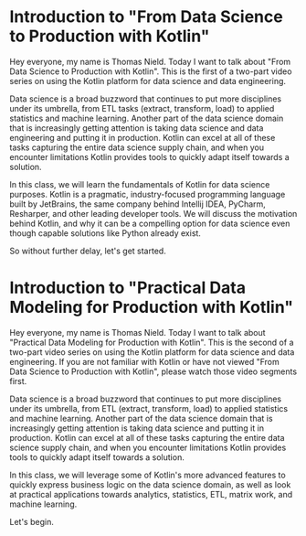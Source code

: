 # Introduction to "From Data Science to Production with Kotlin"

Hey everyone, my name is Thomas Nield. Today I want to talk about "From Data Science to Production with Kotlin". This is the first of a two-part video series on using the Kotlin platform for data science and data engineering.

Data science is a broad buzzword that continues to put more disciplines under its umbrella, from ETL tasks (extract, transform, load) to applied statistics and machine learning. Another part of the data science domain that is increasingly getting attention is taking data science and data engineering and putting it in production. Kotlin can excel at all of these tasks capturing the entire data science supply chain, and when you encounter limitations Kotlin provides tools to quickly adapt itself towards a solution.

In this class, we will learn the fundamentals of Kotlin for data science purposes. Kotlin is a pragmatic, industry-focused programming language built by JetBrains, the same company behind Intellij IDEA, PyCharm, Resharper, and other leading developer tools. We will discuss the motivation behind Kotlin, and why it can be a compelling option for data science even though capable solutions like Python already exist.

So without further delay, let's get started.


# Introduction to "Practical Data Modeling for Production with Kotlin"

Hey everyone, my name is Thomas Nield. Today I want to talk about "Practical Data Modeling for Production with Kotlin". This is the second of a two-part video series on using the Kotlin platform for data science and data engineering. If you are not familiar with Kotlin or have not viewed "From Data Science to Production with Kotlin", please watch those video segments first.

Data science is a broad buzzword that continues to put more disciplines under its umbrella, from ETL (extract, transform, load) to applied statistics and machine learning. Another part of the data science domain that is increasingly getting attention is taking data science and putting it in production. Kotlin can excel at all of these tasks capturing the entire data science supply chain, and when you encounter limitations Kotlin provides tools to quickly adapt itself towards a solution.

In this class, we will leverage some of Kotlin's more advanced features to quickly express business logic on the data science domain, as well as look at practical applications towards analytics, statistics, ETL, matrix work, and machine learning.

Let's begin.
